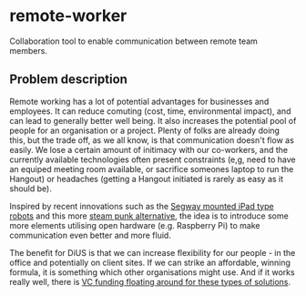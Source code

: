 remote-worker
=============

Collaboration tool to enable communication between remote team members.

Problem description
-------------------
Remote working has a lot of potential advantages for businesses and employees. It can reduce comuting (cost, time, environmental impact), and can lead to generally better well being. It also increases the potential pool of people for an organisation or a project. Plenty of folks are already doing this, but the trade off, as we all know, is that communication doesn't flow as easily. We lose a certain amount of initimacy with our co-workers, and the currently available technologies often present constraints (e,g, need to have an equiped meeting room available, or sacrifice someones laptop to run the Hangout) or headaches (getting a Hangout initiated is rarely as easy as it should be).

Inspired by recent innovations such as the [Segway mounted iPad type robots](http://www.doublerobotics.com/) and this more [steam punk alternative](https://medium.com/remote-union/751e32015bc3), the idea is to introduce some more elements utilising open hardware (e.g. Raspberry Pi) to make communication even better and more fluid.

The benefit for DiUS is that we can increase flexibility for our people - in the office and potentially on client sites. If we can strike an affordable, winning formula, it is something which other organisations might use. And if it works really well, there is [VC funding floating around for these types of solutions](http://techcrunch.com/2013/08/29/remote-work-collaboration-startup-sqwiggle-closes-on-1-1m-in-angellists-first-syndicate-round/).

